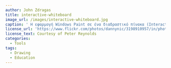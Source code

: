 ```yaml
---
author: John Zdragas
title: interactive-whiteboard
image_url: /images/interactive-whiteboard.jpg
caption: ' Η εφαρμογή Windows Paint σε ένα διαδραστικό πίνακα (Interactive whiteboard). Ο διαδραστικός πίνακας είναι μια ψηφιακή συσκευή αφής που συνδέεται με έναν υπολογιστή και ένα προβολικό (προτζέκτορα). Οι διαδραστικοί πίνακες έκαναν την πρώτη εμφάνιση τους στον χώρο της εκπαίδευσης της Αγγλίας μόλις το 2007 με κάλυψη 98% στα σχολεία Δευτεροβάθμιας εκπαίδευσης και 100% στα σχολεία Πρωτοβάθμιας εκπαίδευσης. Σήμερα χρησιμοποιούνται σε αρκετά εκπαιδευτικά ιδρύματα όλων των βαθμίδων κυρίως στη Βόρεια Αμερική, την Ευρώπη και την Αυστραλία. '
license_url: 'https://www.flickr.com/photos/dannynic/3198910957/in/photolist-byAk4F-JJA6E-9KXVKA-QfMQS-a95G4g-3mgusK-6Tm9t9-5SFfMc-d3pgts-7DUC1v-3mgsdz-RW1ptj-fhwbN-9nHa6m-3mgtpi-7ZdT6r-9nH9p5-Mmn8W-B2QWS-H69Ww-27bLZf-3asiw7-9mPDPw-7fz3hw-354Nnn-6NmRD-fhw9g-EzFqy-7fz3zJ-qLkYuu-EzFLZ-EzFGZ-7A4iu9-EzFws-EzFnE-EzFpj-EzFF4-EzFpU-dq3hU-EzFva-EzFjA-EzFJZ-2c48dhT-EzFu6-WCtJUr-2h6QPCd-2h6QPAQ-2h6QPBB-jqxXY9-9z7Pwp'
license_text: Courtesy of Peter Reynolds
categories:
  - Tools
tags:
  - Drawing
  - Education
---
```


